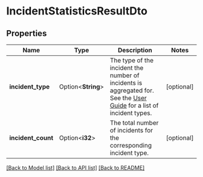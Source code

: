 # IncidentStatisticsResultDto

## Properties

Name | Type | Description | Notes
------------ | ------------- | ------------- | -------------
**incident_type** | Option<**String**> | The type of the incident the number of incidents is aggregated for. See the [User Guide](https://docs.camunda.org/manual/7.14/user-guide/process-engine/incidents/#incident-types) for a list of incident types. | [optional]
**incident_count** | Option<**i32**> | The total number of incidents for the corresponding incident type. | [optional]

[[Back to Model list]](../README.md#documentation-for-models) [[Back to API list]](../README.md#documentation-for-api-endpoints) [[Back to README]](../README.md)


